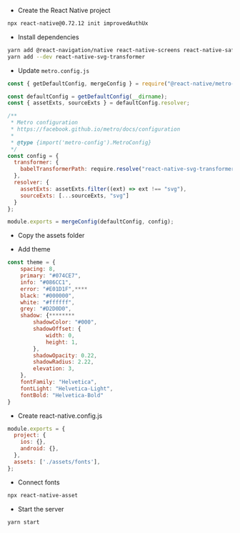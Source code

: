- Create the React Native project

```bash
npx react-native@0.72.12 init improvedAuthUx
```

- Install dependencies

```bash
yarn add @react-navigation/native react-native-screens react-native-safe-area-context @react-navigation/native-stack react-native-svg
yarn add --dev react-native-svg-transformer
```

- Update `metro.config.js`

```jsx
const { getDefaultConfig, mergeConfig } = require("@react-native/metro-config");

const defaultConfig = getDefaultConfig(__dirname);
const { assetExts, sourceExts } = defaultConfig.resolver;

/**
 * Metro configuration
 * https://facebook.github.io/metro/docs/configuration
 *
 * @type {import('metro-config').MetroConfig}
 */
const config = {
  transformer: {
    babelTransformerPath: require.resolve("react-native-svg-transformer")
  },
  resolver: {
    assetExts: assetExts.filter((ext) => ext !== "svg"),
    sourceExts: [...sourceExts, "svg"]
  }
};

module.exports = mergeConfig(defaultConfig, config);
```

- Copy the assets folder

- Add theme

```jsx
const theme = {
	spacing: 8,
	primary: "#074CE7",
	info: "#086CC1",
	error: "#E01D1F",****
	black: "#000000",
	white: "#ffffff",
	grey: "#D2D0D0",
	shadow: {********
		shadowColor: "#000",
		shadowOffset: {
			width: 0,
			height: 1,
		},
		shadowOpacity: 0.22,
		shadowRadius: 2.22,
		elevation: 3,
	},
	fontFamily: "Helvetica",
	fontLight: "Helvetica-Light",
	fontBold: "Helvetica-Bold"
}
```
- Create react-native.config.js

```jsx
module.exports = {
  project: {
    ios: {},
    android: {},
  },
  assets: ['./assets/fonts'],
};
```

- Connect fonts

```bash
npx react-native-asset
```
- Start the server
```bash
yarn start
```